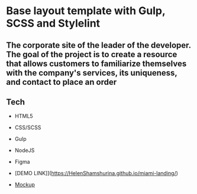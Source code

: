 # Base layout template with Gulp, SCSS and Stylelint

## The corporate site of the leader of the developer. The goal of the project is to create a resource that allows customers to familiarize themselves with the company's services, its uniqueness, and contact to place an order

## Tech
- HTML5
- CSS/SCSS
- Gulp
- NodeJS
- Figma

- [DEMO LINK]](https://HelenShamshurina.github.io/miami-landing/)
- [Mockup](https://www.figma.com/file/nHz8bflIwJaWP3P99vKTH5/miami_home_new)

